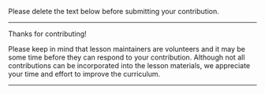 Please delete the text below before submitting your contribution.

---

Thanks for contributing!  

Please keep in mind that lesson maintainers are volunteers and it may be some time before they can respond to your contribution. Although not all contributions can be incorporated into the lesson materials, we appreciate your time and effort to improve the curriculum.   

---
